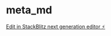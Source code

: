 # meta_md

[Edit in StackBlitz next generation editor ⚡️](https://stackblitz.com/~/github.com/jgtolentino/meta_md)
